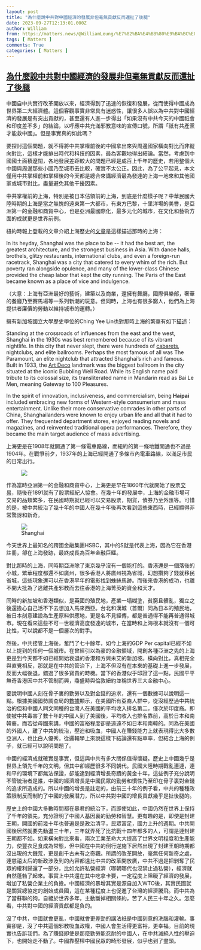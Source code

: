 ```yaml
---
layout: post
title: "為什麼說中共對中國經濟的發展非但毫無貢獻反而還扯了後腿"
date: 2023-09-27T12:13:01.000Z
author: William
from: https://matters.news/@WilliamLeung/%E7%82%BA%E4%BB%80%E9%BA%BC%E8%AA%AA%E4%B8%AD%E5%85%B1%E5%B0%8D%E4%B8%AD%E5%9C%8B%E7%B6%93%E6%BF%9F%E7%9A%84%E7%99%BC%E5%B1%95%E9%9D%9E%E4%BD%86%E6%AF%AB%E7%84%A1%E8%B2%A2%E7%8D%BB%E5%8F%8D%E8%80%8C%E9%82%84%E6%89%AF%E4%BA%86%E5%BE%8C%E8%85%BF-bafybeihya3f3maljcopm77ylm542hkwsta6xktq6ymlj5ahqfkf27nkrwq
tags: [ Matters ]
comments: True
categories: [ Matters ]
---
```

<!--1695816781000-->
[為什麼說中共對中國經濟的發展非但毫無貢獻反而還扯了後腿](https://matters.news/@WilliamLeung/%E7%82%BA%E4%BB%80%E9%BA%BC%E8%AA%AA%E4%B8%AD%E5%85%B1%E5%B0%8D%E4%B8%AD%E5%9C%8B%E7%B6%93%E6%BF%9F%E7%9A%84%E7%99%BC%E5%B1%95%E9%9D%9E%E4%BD%86%E6%AF%AB%E7%84%A1%E8%B2%A2%E7%8D%BB%E5%8F%8D%E8%80%8C%E9%82%84%E6%89%AF%E4%BA%86%E5%BE%8C%E8%85%BF-bafybeihya3f3maljcopm77ylm542hkwsta6xktq6ymlj5ahqfkf27nkrwq)
------

<div>
<p>中國自中共實行改革開放以來，經濟得到了迅速的恢復和發展，從而使得中國成為世界第二大經濟體。這個客觀事實非常具有迷惑性，讓很多人誤以為中共對中國經濟的發展是有突出貢獻的，甚至還有人進一步得出「如果沒有中共今天的中國祇會和印度差不多」的結論，以呼應中共充滿邪教意味的宣傳口號，所謂「祇有共產黨才能救中國」。但是事實真的如此嗎？</p><p>要探討這個問題，就不得將中共掌權前後的中國拿出來與周邊國家橫向對比而非縱向對比，這樣才能排出時代和科技的因素，最為客觀地得出結論。當然，考慮到中國國土面積遼闊，各地發展差距較大的問題已經是成百上千年的歷史，若用整個大中國與周邊那些小國乃至城市去比較，確實不太公正。因此，為了公平起見，本文僅用中共掌權前和掌權後的今天都是總合來講經濟最為發達的上海一地來和其他國家或城市對比，盡量避免其他干擾因素。</p><p>中共掌權前的上海，特別是被日本佔領前的上海，到底是什麼樣子呢？中華民國大陸時期的上海是當之無愧的遠東第一大都市，有東方巴黎，十里洋場的美譽，是亞洲第一的金融和商貿中心，也是亞洲最國際化，最多元化的城市，在文化和藝術方面的成就更是世界前例。</p><p>紐約時報上登載的文章介紹上海歷史的<a target="_blank" rel="noopener noreferrer nofollow" href="https://archive.nytimes.com/www.nytimes.com/fodors/top/features/travel/destinations/asia/china/shanghai/fdrs_feat_145_5.html?n=Top%252FFeatures%252FTravel%252FDestinations%252FAsia%252FChina%252FShanghai">文章</a>是這樣描述那時的上海：</p><p>In its heyday, Shanghai was the place to be -- it had the best art, the greatest architecture, and the strongest business in Asia. With dance halls, brothels, glitzy restaurants, international clubs, and even a foreign-run racetrack, Shanghai was a city that catered to every whim of the rich. But poverty ran alongside opulence, and many of the lower-class Chinese provided the cheap labor that kept the city running. The Paris of the East became known as a place of vice and indulgence.</p><p>（大意：上海有亞洲最好的藝術，建築以及商業，還擁有舞廳，國際俱樂部，奢華的餐廳乃至賽馬場等一系列新潮的玩意。但同時，上海也有很多窮人，他們為上海提供者廉價的勞動以維持城市的運轉。）</p><p>擁有新加坡國立大學歷史學位的Ching Yee Lin也對那時上海的繁華有如下<a target="_blank" rel="noopener noreferrer nofollow" href="https://www.thecollector.com/shanghai-1930s-why-is-it-called-paris-of-the-east/">描述</a>：</p><p>Standing at the crossroads of influences from the east and the west, Shanghai in the 1930s was best remembered because of its vibrant nightlife. In this city that never slept, there were hundreds of <a target="_blank" rel="noopener noreferrer nofollow" href="https://www.thecollector.com/how-la-belle-epoque-become-europe-golden-age/">cabarets</a>, nightclubs, and elite ballrooms. Perhaps the most famous of all was The Paramount, an elite nightclub that attracted Shanghai’s rich and famous. Built in 1933, the <a target="_blank" rel="noopener noreferrer nofollow" href="https://www.thecollector.com/what-is-the-difference-between-art-nouveau-and-art-deco/">Art Deco</a> landmark was the biggest ballroom in the city situated at the iconic Bubbling Well Road. While its English name paid tribute to its colossal size, its transliterated name in Mandarin read as Bai Le Men, meaning Gateway to 100 Pleasures.</p><p>In the spirit of innovation, inclusiveness, and commercialism, being <strong>Haipai</strong> included embracing new forms of Western-style consumerism and mass entertainment. Unlike their more conservative comrades in other parts of China, Shanghailanders were known to enjoy urban life and all that it had to offer. They frequented department stores, enjoyed reading novels and magazines, and reinvented traditional opera performances. Therefore, they became the main target audience of mass advertising.</p><p>上海更是在1908年就開通了第一條電車路線，而紐約的第一條地鐵開通也不過是1904年。在戰爭前夕，1937年的上海已經開通了多條市內電車路線，以滿足市民的日常出行。</p><figure class="image"><img src="https://imagedelivery.net/kDRCweMmqLnTPNlbum-pYA/prod/embed/46a1ff3d-c9ac-4eb3-829a-a33351f4dd2f.jpeg/public" referrerpolicy="no-referrer"><figcaption></figcaption></figure><p>作為當時亞洲第一的金融和商貿中心，上海更是早在1860年代就開始了股票<a target="_blank" rel="noopener noreferrer nofollow" href="https://altoo.io/the-history-of-the-shanghai-stock-exchange/">交易</a>，隨後在1891就有了股票經紀人協會。在幾十年的發展中，上海的金融市場可交易的品類繁多，在民國時期就已經可以交易股票，期貨，債券乃至外匯等。可惜的是，被中共統治了幾十年的中國人在幾十年後再次看到這些東西時，已經顯得非常驚訝和新奇。</p><figure class="image"><img src="https://imagedelivery.net/kDRCweMmqLnTPNlbum-pYA/prod/embed/887eee38-1630-48ab-8dba-0e2c32e4ab82.gif/public" referrerpolicy="no-referrer"><figcaption>Shanghai</figcaption></figure><p>今天世界上最知名的跨國金融集團HSBC，其中的S就是代表上海，因為它在香港註冊，卻在上海發跡，最終成長為百年金融巨鱷。</p><p>對比那時的上海，同時期亞洲除了東京幾乎沒有一個能打的。香港還是一個落後的小城，繁華程度都還不如廣州，很多香港人將廣州視為省城，幻想攢夠了錢就移民省城，這些現象還可以在香港早年的電影找到蛛絲馬跡。而後來香港的成功，也離不開大批為了逃離共產邪教而去往香港的上海菁英的資金和天才。</p><p>同時的新加坡和香港類似，是英國的殖民地，產業一塌糊塗，貧窮且髒亂，獨立之後還擔心自己活不下去想加入馬來西亞。台北和漢城（首爾）同為日本的殖民地，被日本刻意建設為生產原料供應地，更是名不見經傳，都是普通得不能再普通得城市。現在看來這些不可一世經濟高度發達的城市，在當時和上海根本就沒有一個可比性，可以說都不是一個層次的對手。</p><p>然後，中共接管上海後，奮鬥了七十餘年，如今上海的GDP Per capital已經不如以上提到的任何一個城市。在曾經引以為豪的金融領域，開創各種亞洲之先的上海更是到今天都不如已經開始衰退的香港和方興未艾的新加坡。橫向對比，真相完全與直覺相反，那就是在中共的管治下，上海不但沒有在本來的基礎上進一步發展，反而大幅後退，錯過了很多寶貴的時機。當下的香港似乎印證了這一點，民國平平無奇香港因中共不管制而興，鼎盛時與倫敦紐約並稱世界三大金融中心。</p><p>要說明中國人刻在骨子裏的勤勞以及對金錢的追求，還有一個數據可以說明這一點。根據美國國勢調查局的<a target="_blank" rel="noopener noreferrer nofollow" href="https://data.census.gov/table?t=013:014:015:016:017:018:019:020:021:022:023:024:026:027:028:029:032:033:034:035:036:037:038:039:040:041:042:043:045:046:047:048:081:084:073:076:Income+and+Poverty&g=010XX00US&tid=ACSSPP1Y2021.S0201&moe=true">數據</a>顯示，在美國所有亞裔人群中，從沒經歷過中共統治的但和中國人同文同種的台灣人在美國的平均收入排名第二，僅次於印度裔。即使被中共毒害了數十年的中國人到了美國後，平均收入也排名靠前，高於日本和南韓裔。而若從母國來講，中國的富裕程度卻是遠遠不如日本和南韓的。同為在美國的外國人，離了中共的統治，壓迫和吸血，中國人在賺錢能力上就表現得比大多數亞洲人，也比白人優秀。從邏輯學上來說這樣下結論還有點草率，但結合上海的例子，就已經可以說明問題了。</p><p>中國的經濟成就確實是事實，但這與中共有多大關係值得懷疑。歷史上中國幾乎是世界上領先千年的文明，但其中卻經歷很多不同朝代。民國大陸時期戰亂連連，連和平的環境下都無法保證，卻能達到經濟增長奇蹟的黃金十年，這些例子充分說明不管統治者是誰，中國的經濟增長是中國民眾的勤勞和慣性乃至印在骨子裏對金錢的追求所造成的。所以中國的增長是註定的，由前三十年的例子看，中共的種種政策限制反而制約了中國的發展潛力，所以中共對中國的增長貢獻幾乎是扯後腿的。</p><p>歷史上的中國大多數時間都在暴君的統治下，而即使如此，中國仍然在世界上保持了千年的領先，充分證明了中國人基因裏的勤勞和智慧。更有趣的是，即使是封建王朝，開國的前幾十年也普遍是是政治清平，民眾富足，國力上升的週期。中共開國後居然就要先動盪三十年，三年就弄死了比抗戰十四年都多的人，可謂是連封建王朝都不如。如果橫向對比來看，兩次工業革命大大提高了世界文明程度和生產能力，使豐衣足食成為常態，但中國在中共的倒行逆施下居然出現了封建王朝時期都沒出現的大饑荒，更是創千古未有之奇觀。所謂的改革開放，毫無任何新奇之處，連慈禧太后的新政涉及到的內容都遠比中共的改革開放廣，中共不過是把剝奪了民眾的權利歸還了一部分，比如允許私營經濟（哪朝哪代也沒禁止過私營），經濟就自然蓬勃了起來。事實上中共還在其中吃拿卡要，一定程度上阻礙了經濟的發展，增加了私營企業主的負擔。中國經濟的暴增其實是源自加入WTO後，其實民國就是關貿總協定的創始成員國，這在某種程度上也促進了台灣的經濟騰飛。而中共為了當蘇聯的狗，自絕於世界多年，主動斷掉相關條約，苦了人民三十年之久。怎麼看，中共對中國的經濟貢獻都是負的。</p><p>沒了中共，中國就會更亂，中國就會更差勁的講法衹是中國刻意的洗腦和灌輸。事實卻是，沒了中共這個邪教吸血政權，中國人會生活得更富裕，更幸福。目前的現實也告訴我們，為了賺錢即使是那麼勤勞能忍耐的中國人，在中共滅絕人性的壓迫下，也開始走不動了。中國靠壓榨中國民眾的畸形發展，似乎也到了盡頭。</p><p></p>
</div>
